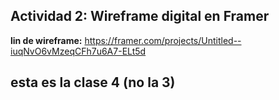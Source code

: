 ## Actividad 2: Wireframe digital en Framer
**lin de wireframe:**
https://framer.com/projects/Untitled--iuqNvO6vMzeqCFh7u6A7-ELt5d

## esta es la clase 4 (no la 3)
